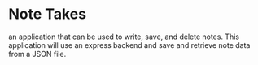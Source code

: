 # Note Takes 
an application that can be used to write, save, and delete notes. This application will use an express backend and save and retrieve note data from a JSON file.
